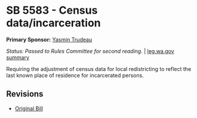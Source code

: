 # SB 5583 - Census data/incarceration
**Primary Sponsor:** [Yasmin Trudeau](/person/leg/yasmin.trudeau.md)

*Status: Passed to Rules Committee for second reading.* | [leg.wa.gov summary](https://app.leg.wa.gov/billsummary?BillNumber=5583&Year=2021)

Requiring the adjustment of census data for local redistricting to reflect the last known place of residence for incarcerated persons.

## Revisions
* [Original Bill](1/)